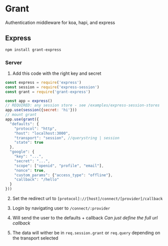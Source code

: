 # Grant

Authentication middleware for koa, hapi, and express

## Express

```bash
npm install grant-express
```

### Server

1) Add this code with the right key and secret

```javascript
const express = require('express')
const session = require('express-session')
const grant = require('grant-express')

const app = express()
// REQUIRED: any session store - see /examples/express-session-stores
app.use(session({secret: 'hi'}))
// mount grant
app.use(grant({
  "defaults": {
    "protocol": "http",
    "host": "localhost:3000",
    "transport": "session", //querystring | session
    "state": true
  },
  "google": {
    "key": "...",
    "secret": "...",
    "scope": ["openid", "profile", "email"],
    "nonce": true,
    "custom_params": {"access_type": "offline"},
    "callback": "/hello" 
  }
}))
```

2) Set the redirect url to `[protocol]://[host]/connect/[provider]/callback`

3) Login by navigating user to `/connect/:provider`

4) Will send the user to the defaults + callback *Can just define the full url callback*

5) The data will wither be in `req.session.grant` or `req.query` depending on the transport selected

